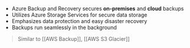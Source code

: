 - Azure Backup and Recovery secures **on-premises** and **cloud** backups
- ﻿﻿Utilizes Azure Storage Services for secure data storage
- ﻿﻿Emphasizes data protection and easy disaster recovery
- ﻿﻿Backups run seamlessly in the background

> Similar to [[AWS Backup]], [[AWS S3 Glacier]]